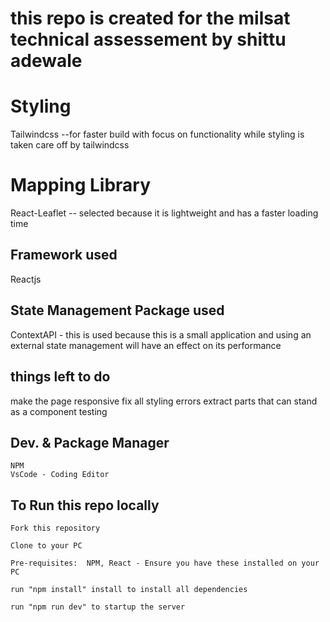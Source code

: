 # this repo is created for the milsat technical assessement by shittu adewale

# Styling
Tailwindcss --for faster build with focus on functionality while styling is taken care off by tailwindcss

# Mapping Library
React-Leaflet -- selected because it is lightweight and has a faster loading time

## Framework used
Reactjs

## State Management Package used
  ContextAPI - this is used because this is a small application and using an external state management will have an effect on its performance
## things left to do
  make the page responsive
  fix all styling errors
  extract parts that can stand as a component 
  testing
## Dev. & Package Manager
    NPM
    VsCode - Coding Editor
 ## To Run this repo locally
 
    Fork this repository

    Clone to your PC

    Pre-requisites:  NPM, React - Ensure you have these installed on your PC

    run "npm install" install to install all dependencies

    run "npm run dev" to startup the server

